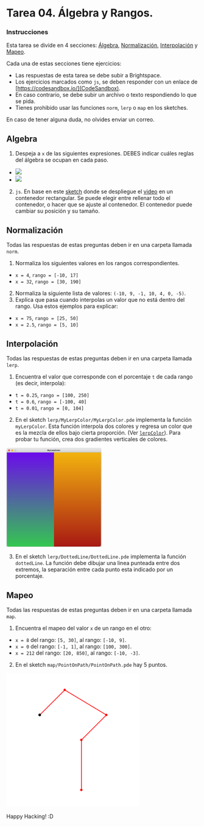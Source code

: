 # Tarea 04. Álgebra y Rangos.

### Instrucciones

Esta tarea se divide en 4 secciones: [Álgebra](#algebra), [Normalización](#normalizacion), [Interpolación](#interpolacion) y [Mapeo](#mapeo).

Cada una de estas secciones tiene ejercicios:

- Las respuestas de esta tarea se debe subir a Brightspace.
- Los ejercicios marcados como `js`, se deben responder con un enlace de [https://codesandbox.io/](CodeSandbox).
- En caso contrario, se debe subir un archivo o texto respondiendo lo que se pida.
- Tienes prohibido usar las funciones `norm`, `lerp` o `map` en los sketches.

En caso de tener alguna duda, no olvides enviar un correo.

## Algebra

1. Despeja a `x` de las siguientes expresiones. DEBES indicar cuáles reglas del álgebra se ocupan en cada paso.
  * <img src="http://latex.codecogs.com/gif.latex?2(2x - 3) = 6 + x"/>
  * <img src="http://latex.codecogs.com/gif.latex?\frac{x - 1}{6} + \frac{x - 3}{2} = -1"/>
2. `js`. En base en este [sketch](https://codesandbox.io/s/aspect-ratio-mo8kqy?file=/sketch.js) donde se despliegue el [video](video.mp4) en un contenedor rectangular. Se puede elegir entre rellenar todo el contenedor, o hacer que se ajuste al contenedor. El contenedor puede cambiar su posición y su tamaño.

## Normalización

Todas las respuestas de estas preguntas deben ir en una carpeta llamada `norm`.

1. Normaliza los siguientes valores en los rangos correspondientes.
  * `x = 4`, `rango = [-10, 17]`
  * `x = 32`, `rango = [30, 190]`
2. Normaliza la siguiente lista de valores: `(-10, 9, -1, 10, 4, 0, -5)`.
3. Explica que pasa cuando interpolas un valor que no está dentro del rango. Usa estos ejemplos para explicar:
  * `x = 75`, `rango = [25, 50]`
  * `x = 2.5`, `rango = [5, 10]`

## Interpolación

Todas las respuestas de estas preguntas deben ir en una carpeta llamada `lerp`.

1. Encuentra el valor que corresponde con el porcentaje `t` de cada rango (es decir, interpola):
  * `t = 0.25`, `rango = [100, 250]`
  * `t = 0.6`, `rango = [-100, 40]`
  * `t = 0.01`, `rango = [0, 104]`
2. En el sketch `lerp/MyLerpColor/MyLerpColor.pde` implementa la función `myLerpColor`. Esta función interpola dos colores y regresa un color que es la mezcla de ellos bajo cierta proporción. (Ver [`lerpColor`](https://p5js.org/reference/#/p5/lerpColor)). Para probar tu función, crea dos gradientes verticales de colores.

<img src="gradient.png" width="250">

3. En el sketch `lerp/DottedLine/DottedLine.pde` implementa la función `dottedLine`. La función debe dibujar una linea punteada entre dos extremos, la separación entre cada punto esta indicado por un porcentaje.

## Mapeo

Todas las respuestas de estas preguntas deben ir en una carpeta llamada `map`.

1. Encuentra el mapeo del valor `x` de un rango en el otro:
  * `x = 8` del rango: `[5, 30]`, al rango: `[-10, 9]`.
  * `x = 0` del rango: `[-1, 1]`, al rango: `[100, 300]`.
  * `x = 212` del rango: `[20, 850]`, al rango: `[-10, -3]`.
2. En el sketch `map/PointOnPath/PointOnPath.pde` hay 5 puntos.
<img src="path.gif" width="350">

Happy Hacking! :D

